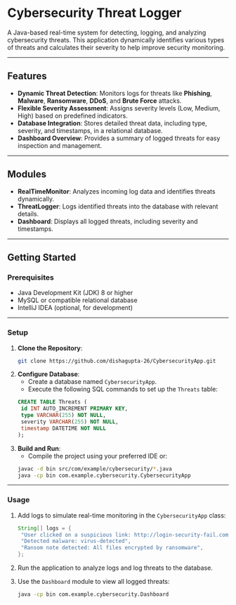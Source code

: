 # Cybersecurity Threat Logger

A Java-based real-time system for detecting, logging, and analyzing cybersecurity threats. This application dynamically identifies various types of threats and calculates their severity to help improve security monitoring.

---

## Features
- **Dynamic Threat Detection**: Monitors logs for threats like **Phishing**, **Malware**, **Ransomware**, **DDoS**, and **Brute Force** attacks.
- **Flexible Severity Assessment**: Assigns severity levels (Low, Medium, High) based on predefined indicators.
- **Database Integration**: Stores detailed threat data, including type, severity, and timestamps, in a relational database.
- **Dashboard Overview**: Provides a summary of logged threats for easy inspection and management.

---

## Modules
- **RealTimeMonitor**: Analyzes incoming log data and identifies threats dynamically.
- **ThreatLogger**: Logs identified threats into the database with relevant details.
- **Dashboard**: Displays all logged threats, including severity and timestamps.

---

## Getting Started

### Prerequisites
- Java Development Kit (JDK) 8 or higher
- MySQL or compatible relational database
- IntelliJ IDEA (optional, for development)

---

### Setup
1. **Clone the Repository**:
   ```bash
   git clone https://github.com/dishagupta-26/CybersecurityApp.git

2. **Configure Database**:
   - Create a database named `CybersecurityApp`.
   - Execute the following SQL commands to set up the `Threats` table:
   ```sql
   CREATE TABLE Threats (
    id INT AUTO_INCREMENT PRIMARY KEY,
    type VARCHAR(255) NOT NULL,
    severity VARCHAR(255) NOT NULL,
    timestamp DATETIME NOT NULL
   );

3. **Build and Run**:
   - Compile the project using your preferred IDE or:
   ```bash
   javac -d bin src/com/example/cybersecurity/*.java
   java -cp bin com.example.cybersecurity.CybersecurityApp

---

### Usage
1. Add logs to simulate real-time monitoring in the `CybersecurityApp` class:
   ```java
   String[] logs = {
    "User clicked on a suspicious link: http://login-security-fail.com",  // Phishing - Low
    "Detected malware: virus-detected",                                  // Malware - High
    "Ransom note detected: All files encrypted by ransomware",           // Ransomware - High
   };

2. Run the application to analyze logs and log threats to the database.
  
3. Use the `Dashboard` module to view all logged threats:
   ```bash
   java -cp bin com.example.cybersecurity.Dashboard
